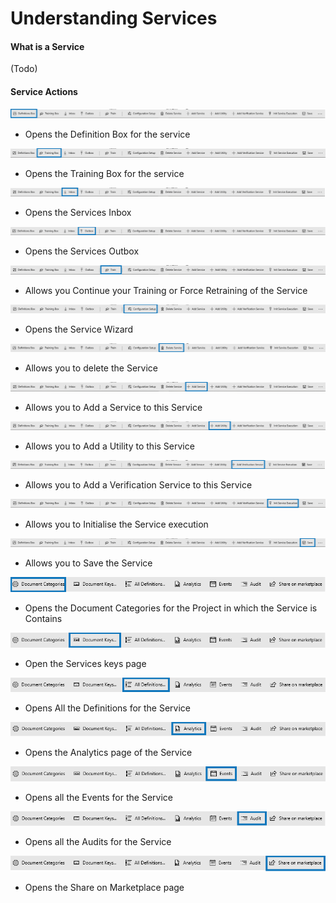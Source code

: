 # Understanding Services

#### What is a Service

\(Todo\)

#### Service Actions

![](../assets/12.png)

* Opens the Definition Box for the service

![](../assets/13.png)

* Opens the Training Box for the service

![](../assets/14.png)

* Opens the Services Inbox

![](../assets/15.png)

* Opens the Services Outbox

![](../assets/16.png)

* Allows you Continue your Training or Force Retraining of the Service

![](../assets/17.png)

* Opens the Service Wizard

![](../assets/18.png)

* Allows you to delete the Service

![](../assets/19.png)

* Allows you to Add a Service to this Service

![](../assets/20.png)

* Allows you to Add a Utility to this Service

![](../assets/21.png)

* Allows you to Add a Verification Service to this Service

![](../assets/22.png)

* Allows you to Initialise the Service execution

![](../assets/23.png)

* Allows you to Save the Service

![](../assets/24.png)

* Opens the Document Categories for the Project in which the Service is Contains

![](../assets/25.png)

* Open the Services keys page

![](../assets/26.png)

* Opens All the Definitions for the Service

![](../assets/27.png)

* Opens the Analytics page of the Service

![](../assets/28.png)

* Opens all the Events for the Service

![](../assets/29.png)

* Opens all the Audits for the Service

![](../assets/30.png)

* Opens the Share on Marketplace page

